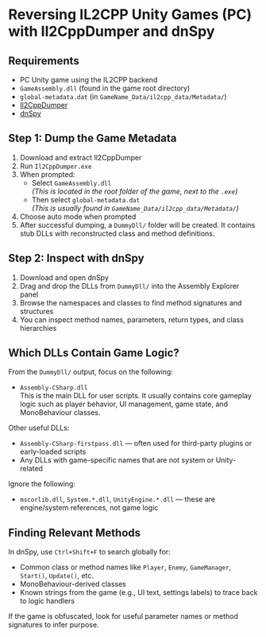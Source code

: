 # Reversing IL2CPP Unity Games (PC) with Il2CppDumper and dnSpy

## Requirements

- PC Unity game using the IL2CPP backend
- `GameAssembly.dll` (found in the game root directory)
- `global-metadata.dat` (in `GameName_Data/il2cpp_data/Metadata/`)
- [Il2CppDumper](https://github.com/Perfare/Il2CppDumper)
- [dnSpy](https://github.com/dnSpy/dnSpy/releases)

## Step 1: Dump the Game Metadata

1. Download and extract Il2CppDumper
2. Run `Il2CppDumper.exe`
3. When prompted:
   - Select `GameAssembly.dll`  
     *(This is located in the root folder of the game, next to the `.exe`)*
   - Then select `global-metadata.dat`  
     *(This is usually found in `GameName_Data/il2cpp_data/Metadata/`)*
4. Choose auto mode when prompted
5. After successful dumping, a `DummyDll/` folder will be created. It contains stub DLLs with reconstructed class and method definitions.

## Step 2: Inspect with dnSpy

1. Download and open dnSpy
2. Drag and drop the DLLs from `DummyDll/` into the Assembly Explorer panel
3. Browse the namespaces and classes to find method signatures and structures
4. You can inspect method names, parameters, return types, and class hierarchies

## Which DLLs Contain Game Logic?

From the `DummyDll/` output, focus on the following:

- `Assembly-CSharp.dll`  
  This is the main DLL for user scripts. It usually contains core gameplay logic such as player behavior, UI management, game state, and MonoBehaviour classes.

Other useful DLLs:
- `Assembly-CSharp-firstpass.dll` — often used for third-party plugins or early-loaded scripts
- Any DLLs with game-specific names that are not system or Unity-related

Ignore the following:
- `mscorlib.dll`, `System.*.dll`, `UnityEngine.*.dll` — these are engine/system references, not game logic

## Finding Relevant Methods

In dnSpy, use `Ctrl+Shift+F` to search globally for:
- Common class or method names like `Player`, `Enemy`, `GameManager`, `Start()`, `Update()`, etc.
- MonoBehaviour-derived classes
- Known strings from the game (e.g., UI text, settings labels) to trace back to logic handlers

If the game is obfuscated, look for useful parameter names or method signatures to infer purpose.
